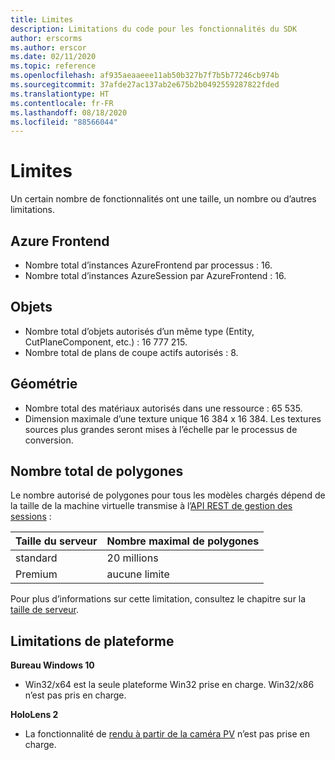 ```yaml
---
title: Limites
description: Limitations du code pour les fonctionnalités du SDK
author: erscorms
ms.author: erscor
ms.date: 02/11/2020
ms.topic: reference
ms.openlocfilehash: af935aeaaeee11ab50b327b7f7b5b77246cb974b
ms.sourcegitcommit: 37afde27ac137ab2e675b2b0492559287822fded
ms.translationtype: HT
ms.contentlocale: fr-FR
ms.lasthandoff: 08/18/2020
ms.locfileid: "88566044"
---
```

# <a name="limitations"></a>Limites

Un certain nombre de fonctionnalités ont une taille, un nombre ou d’autres limitations.

## <a name="azure-frontend"></a>Azure Frontend

* Nombre total d’instances AzureFrontend par processus : 16.
* Nombre total d’instances AzureSession par AzureFrontend : 16.

## <a name="objects"></a>Objets

* Nombre total d’objets autorisés d’un même type (Entity, CutPlaneComponent, etc.) : 16 777 215.
* Nombre total de plans de coupe actifs autorisés : 8.

## <a name="geometry"></a>Géométrie

* Nombre total des matériaux autorisés dans une ressource : 65 535.
* Dimension maximale d’une texture unique 16 384 x 16 384. Les textures sources plus grandes seront mises à l’échelle par le processus de conversion.

## <a name="overall-number-of-polygons"></a>Nombre total de polygones

Le nombre autorisé de polygones pour tous les modèles chargés dépend de la taille de la machine virtuelle transmise à l’[API REST de gestion des sessions](../how-tos/session-rest-api.md#create-a-session) :

| Taille du serveur | Nombre maximal de polygones |
|:--------|:------------------|
|standard| 20 millions |
|Premium| aucune limite |

Pour plus d’informations sur cette limitation, consultez le chapitre sur la [taille de serveur](../reference/vm-sizes.md).

## <a name="platform-limitations"></a>Limitations de plateforme

**Bureau Windows 10**

* Win32/x64 est la seule plateforme Win32 prise en charge. Win32/x86 n’est pas pris en charge.

**HoloLens 2**

* La fonctionnalité de [rendu à partir de la caméra PV](https://docs.microsoft.com/windows/mixed-reality/mixed-reality-capture-for-developers#render-from-the-pv-camera-opt-in) n’est pas prise en charge.
